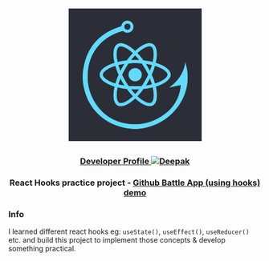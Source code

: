 <h1 align="center">
  <a href="https://radiant-sands-51546.herokuapp.com/profile/deepak.chandani">
  <img src="/react_hooks.jpg" alt="React hooks" width="265"></a>
  <br>
</h1>


<h3 align="center">  
  <a href="https://radiant-sands-51546.herokuapp.com/profile/deepak.chandani">
  <b>Developer Profile</b>
  <img src="https://www.gravatar.com/avatar/76b3845fdeebdcccbd3728f4df17c788?s=105" alt="Deepak"></a>
  <br>
</h3>

<h3 align="center">React Hooks practice project - <a href="https://react-hooks-dc.surge.sh">Github Battle App (using hooks) demo</a></h3>

### Info
I learned different react hooks eg: `useState()`, `useEffect()`, `useReducer()` etc. 
and build this project to implement those concepts & develop something practical.
